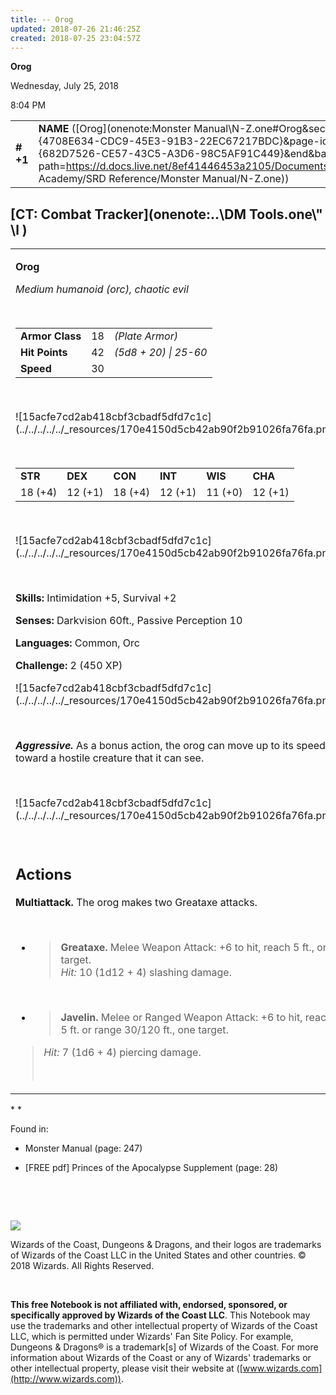 ```yaml
---
title: -- Orog
updated: 2018-07-26 21:46:25Z
created: 2018-07-25 23:04:57Z
---
```


**Orog**

Wednesday, July 25, 2018

8:04 PM

|           |                                                                                                                                                                                                                                                                                  |        |        |        |     |       |        |
|-----------|----------------------------------------------------------------------------------------------------------------------------------------------------------------------------------------------------------------------------------------------------------------------------------|--------|--------|--------|-----|-------|--------|
| **\# +1** | **NAME** ([Orog](onenote:Monster Manual\\N-Z.one#Orog&section-id={4708E634-CDC9-45E3-91B3-22EC67217BDC}&page-id={682D7526-CE57-43C5-A3D6-98C5AF91C449}&end&base-path=https://d.docs.live.net/8ef41446453a2105/Documents/Adventure Academy/SRD Reference/Monster Manual/N-Z.one)) | **18** | **42** | **42** | \-  | Notes | 450 XP |

## [CT: Combat Tracker](onenote:..\\DM Tools.one\\" \l )

<table><tbody><tr class="odd"><td><p><strong>Orog</strong></p><p><em>Medium humanoid (orc), chaotic evil</em></p><p> </p><table><tbody><tr class="odd"><td><strong>Armor Class</strong></td><td>18</td><td><em>(Plate Armor)</em></td></tr><tr class="even"><td><strong>Hit Points</strong></td><td>42</td><td><em>(5d8 + 20) | 25-60</em></td></tr><tr class="odd"><td><strong>Speed</strong></td><td>30</td><td> </td></tr></tbody></table><p> </p><p>![15acfe7cd2ab418cbf3cbadf5dfd7c1c](../../../../../_resources/170e4150d5cb42ab90f2b91026fa76fa.png)</p><p> </p><table><tbody><tr class="odd"><td><strong>STR</strong></td><td><strong>DEX</strong></td><td><strong>CON</strong></td><td><strong>INT</strong></td><td><strong>WIS</strong></td><td><strong>CHA</strong></td></tr><tr class="even"><td>18 (+4)</td><td>12 (+1)</td><td>18 (+4)</td><td>12 (+1)</td><td>11 (+0)</td><td>12 (+1)</td></tr></tbody></table><p> </p><p>![15acfe7cd2ab418cbf3cbadf5dfd7c1c](../../../../../_resources/170e4150d5cb42ab90f2b91026fa76fa.png)</p><p> </p><p><strong>Skills:</strong> Intimidation +5, Survival +2</p><p><strong>Senses:</strong> Darkvision 60ft., Passive Perception 10</p><p><strong>Languages:</strong> Common, Orc</p><p><strong>Challenge:</strong> 2 (450 XP)</p><p>![15acfe7cd2ab418cbf3cbadf5dfd7c1c](../../../../../_resources/170e4150d5cb42ab90f2b91026fa76fa.png)</p><p> </p><p><em><strong>Aggressive.</strong></em> As a bonus action, the orog can move up to its speed toward a hostile creature that it can see.</p><p> </p><p>![15acfe7cd2ab418cbf3cbadf5dfd7c1c](../../../../../_resources/170e4150d5cb42ab90f2b91026fa76fa.png)</p><p> </p><h2 id="actions"><strong>Actions</strong></h2><p><strong>Multiattack.</strong> The orog makes two Greataxe attacks.</p><p> </p><ul><li><blockquote><p><strong>Greataxe.</strong> Melee Weapon Attack: +6 to hit, reach 5 ft., one target.<br />
<em>Hit:</em> 10 (1d12 + 4) slashing damage.</p></blockquote></li></ul><p> </p><ul><li><blockquote><p><strong>Javelin.</strong> Melee or Ranged Weapon Attack: +6 to hit, reach 5 ft. or range 30/120 ft., one target.</p></blockquote></li></ul><blockquote><p><em>Hit:</em> 7 (1d6 + 4) piercing damage.</p><p> </p></blockquote></td></tr></tbody></table>

* *

Found in:

-   Monster Manual (page: 247)

-   \[FREE pdf\] Princes of the Apocalypse Supplement (page: 28)

 

 

![](tmp\media\image2.png)

Wizards of the Coast, Dungeons & Dragons, and their logos are trademarks of Wizards of the Coast LLC in the United States and other countries. © 2018 Wizards. All Rights Reserved.

 

**This free Notebook is not affiliated with, endorsed, sponsored, or specifically approved by Wizards of the Coast LLC**. This Notebook may use the trademarks and other intellectual property of Wizards of the Coast LLC, which is permitted under Wizards' Fan Site Policy. For example, Dungeons & Dragons® is a trademark\[s\] of Wizards of the Coast. For more information about Wizards of the Coast or any of Wizards' trademarks or other intellectual property, please visit their website at ([www.wizards.com](http://www.wizards.com)).
